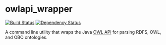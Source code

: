 # owlapi_wrapper

[![Build Status](https://travis-ci.org/ncbo/owlapi_wrapper.svg?branch=master)](https://travis-ci.org/ncbo/owlapi_wrapper)
[![Dependency Status](https://www.versioneye.com/user/projects/56e2dabddf573d00431139c1/badge.svg?style=flat)](https://www.versioneye.com/user/projects/56e2dabddf573d00431139c1)

A command line utility that wraps the Java [OWL API](https://github.com/owlcs/owlapi) for parsing RDFS, OWL, and OBO ontologies. 

